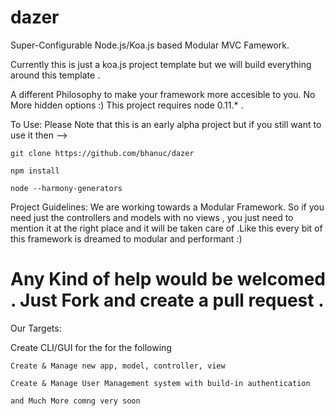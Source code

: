 dazer
=====

Super-Configurable Node.js/Koa.js based Modular MVC Famework.

Currently this is just a koa.js project template but we will build everything around this template .

A different Philosophy to make your framework more accesible to you. No More hidden options :)
This project requires node 0.11.* . 

To Use: 
Please Note that this is an early alpha project but if you still want to use it then -->

    git clone https://github.com/bhanuc/dazer

    npm install
    
    node --harmony-generators 
    
    
Project Guidelines:
We are working towards a Modular Framework. So if you need just the controllers and models with no views , you just need to mention it at the right place and it will be taken care of .Like this every bit of this framework is dreamed to modular and performant :)

# Any Kind of help would be welcomed . Just Fork and create a pull request . 

Our Targets: 

Create CLI/GUI for the for the following

    Create & Manage new app, model, controller, view 

    Create & Manage User Management system with build-in authentication

    and Much More comng very soon
